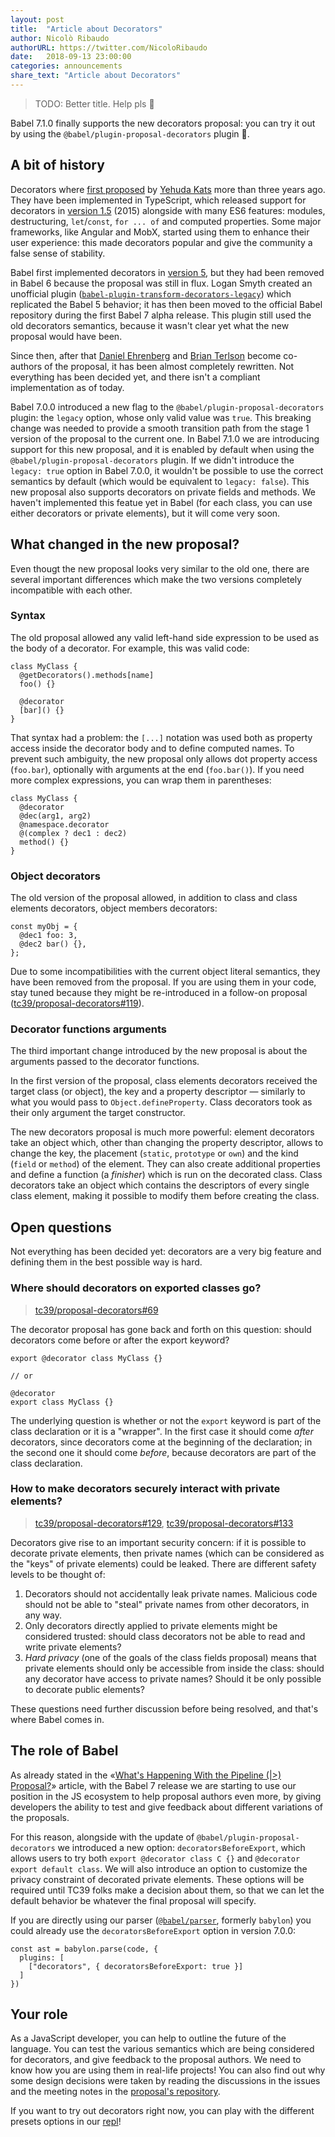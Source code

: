 ```yaml
---
layout: post
title:  "Article about Decorators"
author: Nicolò Ribaudo
authorURL: https://twitter.com/NicoloRibaudo
date:   2018-09-13 23:00:00
categories: announcements
share_text: "Article about Decorators"
---
```


> TODO: Better title. Help pls :pray:

Babel 7.1.0 finally supports the new decorators proposal: you can try it out by using the `@babel/plugin-proposal-decorators` plugin 🎉.

<!--truncate-->

## A bit of history

Decorators where [first proposed](https://github.com/wycats/javascript-decorators/blob/696232bbd997618d603d6577848d635872f25c43/README.md) by [Yehuda Kats](https://github.com/wycats) more than three years ago. They have been implemented in TypeScript, which released support for decorators in [version 1.5](https://github.com/Microsoft/TypeScript/wiki/What%27s-new-in-TypeScript#typescript-15) (2015) alongside with many ES6 features: modules, destructuring, `let`/`const`, `for ... of` and computed properties.
Some major frameworks, like Angular and MobX, started using them to enhance their user experience: this made decorators popular and give the community a false sense of stability.

Babel first implemented decorators in [version 5](https://github.com/babel/babel/blob/master/.github/CHANGELOG-v5.md#500), but they had been removed in Babel 6 because the proposal was still in flux. Logan Smyth created an unofficial plugin ([`babel-plugin-transform-decorators-legacy`](https://github.com/loganfsmyth/babel-plugin-transform-decorators-legacy)) which replicated the Babel 5 behavior; it has then been moved to the official Babel repository during the first Babel 7 alpha release. This plugin still used the old decorators semantics, because it wasn't clear yet what the new proposal would have been.

Since then, after that [Daniel Ehrenberg](https://github.com/littledan) and [Brian Terlson](https://github.com/bterlson) become co-authors of the proposal, it has been almost completely rewritten. Not everything has been decided yet, and there isn't a compliant implementation as of today.

Babel 7.0.0 introduced a new flag to the `@babel/plugin-proposal-decorators` plugin: the `legacy` option, whose only valid value was `true`. This breaking change was needed to provide a smooth transition path from the stage 1 version of the proposal to the current one.
In Babel 7.1.0 we are introducing support for this new proposal, and it is enabled by default when using the `@babel/plugin-proposal-decorators` plugin. If we didn't introduce the `legacy: true` option in Babel 7.0.0, it wouldn't be possible to use the correct semantics by default (which would be equivalent to `legacy: false`).
This new proposal also supports decorators on private fields and methods. We haven't implemented this featue yet in Babel (for each class, you can use either decorators or private elements), but it will come very soon.

## What changed in the new proposal?

Even thougt the new proposal looks very similar to the old one, there are several important differences which make the two versions completely incompatible with each other.

### Syntax

The old proposal allowed any valid left-hand side expression to be used as the body of a decorator. For example, this was valid code:

```javascript=
class MyClass {
  @getDecorators().methods[name]
  foo() {}

  @decorator
  [bar]() {}
}
```

That syntax had a problem: the `[...]` notation was used both as property access inside the decorator body and to define computed names. To prevent such ambiguity, the new proposal only allows dot property access (`foo.bar`), optionally with arguments at the end (`foo.bar()`). If you need more complex expressions, you can wrap them in parentheses:

```javascript=
class MyClass {
  @decorator
  @dec(arg1, arg2)
  @namespace.decorator
  @(complex ? dec1 : dec2)
  method() {}
}
```

### Object decorators

The old version of the proposal allowed, in addition to class and class elements decorators, object members decorators:

```javascript=
const myObj = {
  @dec1 foo: 3,
  @dec2 bar() {},
};
```

Due to some incompatibilities with the current object literal semantics, they have been removed from the proposal. If you are using them in your code, stay tuned because they might be re-introduced in a follow-on proposal ([tc39/proposal-decorators#119](https://github.com/tc39/proposal-decorators/issues/119)).

### Decorator functions arguments

The third important change introduced by the new proposal is about the arguments passed to the decorator functions.

In the first version of the proposal, class elements decorators received the  target class (or object), the key and a property descriptor — similarly to what you would pass to `Object.defineProperty`. Class decorators took as their only argument the target constructor.

The new decorators proposal is much more powerful: element decorators take an object which, other than changing the property descriptor, allows to change the key, the placement (`static`, `prototype` or `own`) and the kind (`field` or `method`) of the element. They can also create additional properties and define a function (a *finisher*) which is run on the decorated class.
Class decorators take an object which contains the descriptors of every single class element, making it possible to modify them before creating the class.

## Open questions

Not everything has been decided yet: decorators are a very big feature and defining them in the best possible way is hard.

### Where should decorators on exported classes go?
> [tc39/proposal-decorators#69](https://github.com/tc39/proposal-decorators/issues/69)

The decorator proposal has gone back and forth on this question: should decorators come before or after the export keyword?

```javascript=
export @decorator class MyClass {}

// or

@decorator
export class MyClass {}
```

The underlying question is whether or not the `export` keyword is part of the class declaration or it is a "wrapper". In the first case it should come *after* decorators, since decorators come at the beginning of the declaration; in the second one it should come *before*, because decorators are part of the class declaration.

### How to make decorators securely interact with private elements?
> [tc39/proposal-decorators#129](https://github.com/tc39/proposal-decorators/issues/129), [tc39/proposal-decorators#133](https://github.com/tc39/proposal-decorators/issues/133)

Decorators give rise to an important security concern: if it is possible to decorate private elements, then private names (which can be considered as the "keys" of private elements) could be leaked. There are different safety levels to be thought of:
  1) Decorators should not accidentally leak private names. Malicious code should not be able to "steal" private names from other decorators, in any way.
  2) Only decorators directly applied to private elements might be considered trusted: should class decorators not be able to read and write private elements?
  3) *Hard privacy* (one of the goals of the class fields proposal) means that private elements should only be accessible from inside the class: should any decorator have access to private names? Should it be only possible to decorate public elements?

These questions need further discussion before being resolved, and that's where Babel comes in.

## The role of Babel

As already stated in the «[What's Happening With the Pipeline (|>) Proposal?](http://babeljs.io/blog/2018/07/19/whats-happening-with-the-pipeline-proposal)» article, with the Babel 7 release we are starting to use our position in the JS ecosystem to help proposal authors even more, by giving developers the ability to test and give feedback about different variations of the proposals.

For this reason, alongside with the update of `@babel/plugin-proposal-decorators` we introduced a new option: `decoratorsBeforeExport`, which allows users to try both `export @decorator class C {}` and `@decorator export default class`. We will also introduce an option to customize the privacy constraint of decorated private elements. These options will be required until TC39 folks make a decision about them, so that we can let the default behavior be whatever the final proposal will specify.

If you are directly using our parser ([`@babel/parser`](https://babeljs.io/docs/en/next/babel-parser.html), formerly `babylon`) you could already use the `decoratorsBeforeExport` option in version 7.0.0:

```javascript=
const ast = babylon.parse(code, {
  plugins: [
    ["decorators", { decoratorsBeforeExport: true }]
  ]
})
```

## Your role

As a JavaScript developer, you can help to outline the future of the language. You can test the various semantics which are being considered for decorators, and give feedback to the proposal authors. We need to know how you are using them in real-life projects!
You can also find out why some design decisions were taken by reading the discussions in the issues and the meeting notes in the [proposal's repository](https://github.com/tc39/proposal-decorators).

If you want to try out decorators right now, you can play with the different presets options in our [repl](https://babeljs.io/repl/build/master)!

